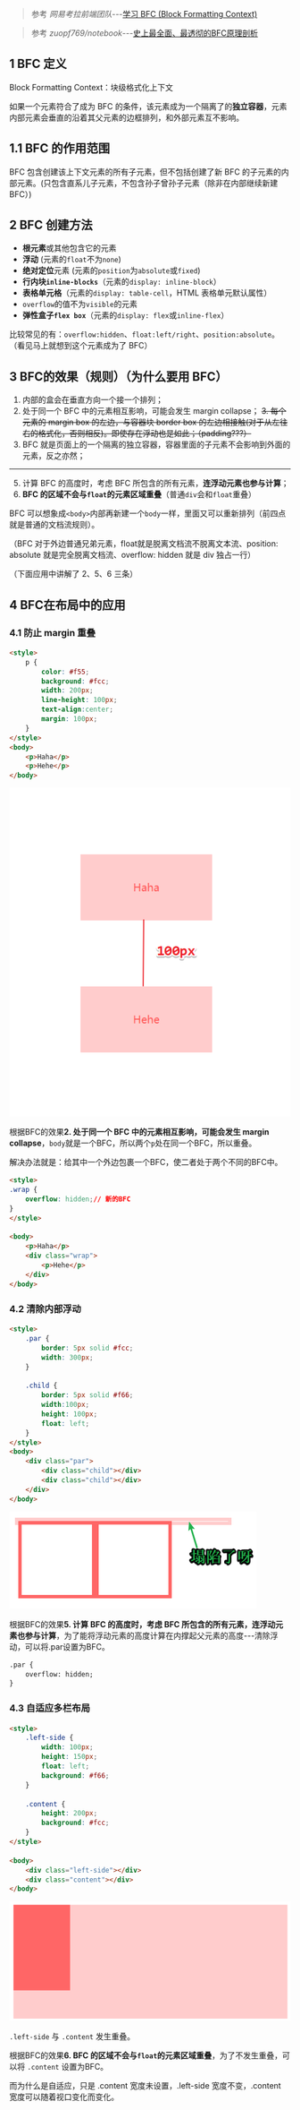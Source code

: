 > 参考 *网易考拉前端团队*---[学习 BFC (Block Formatting Context)](https://juejin.im/post/59b73d5bf265da064618731d)

> 参考 *zuopf769/notebook*---[史上最全面、最透彻的BFC原理剖析](https://github.com/zuopf769/notebook/blob/master/fe/BFC%E5%8E%9F%E7%90%86%E5%89%96%E6%9E%90/README.md)
## 1 BFC 定义

 Block Formatting Context：块级格式化上下文

如果一个元素符合了成为 BFC 的条件，该元素成为一个隔离了的**独立容器**，元素内部元素会垂直的沿着其父元素的边框排列，和外部元素互不影响。

## 1.1 BFC 的作用范围

BFC 包含创建该上下文元素的所有子元素，但不包括创建了新 BFC 的子元素的内部元素。(只包含直系儿子元素，不包含孙子曾孙子元素（除非在内部继续新建 BFC）)

## 2 BFC 创建方法

- **根元素**或其他包含它的元素
- **浮动** (元素的`float`不为`none`)
- **绝对定位**元素 (元素的`position`为`absolute`或`fixed`)
- **行内块`inline-blocks`**（元素的`display: inline-block`）
- **表格单元格**（元素的`display: table-cell`，HTML 表格单元默认属性）
- `overflow`的值不为`visible`的元素
- **弹性盒子`flex box`**（元素的`display: flex`或`inline-flex`）

比较常见的有：`overflow:hidden`、`float:left/right`、`position:absolute`。（看见马上就想到这个元素成为了 BFC）

## 3 BFC的效果（规则）（为什么要用 BFC）

1. 内部的盒会在垂直方向一个接一个排列；
2. 处于同一个 BFC 中的元素相互影响，可能会发生 margin collapse；
~~3. 每个元素的 margin box 的左边，与容器块 border box 的左边相接触(对于从左往右的格式化，否则相反)。即使存在浮动也是如此；（padding???）~~
4. BFC 就是页面上的一个隔离的独立容器，容器里面的子元素不会影响到外面的元素，反之亦然；
---
5. 计算 BFC 的高度时，考虑 BFC 所包含的所有元素，**连浮动元素也参与计算**；
6. **BFC 的区域不会与`float`的元素区域重叠**（普通`div`会和`float`重叠）

BFC 可以想象成`<body>`内部再新建一个`body`一样，里面又可以重新排列（前四点就是普通的文档流规则）。

（BFC 对于外边普通兄弟元素，float就是脱离文档流不脱离文本流、position: absolute 就是完全脱离文档流、overflow: hidden 就是 div 独占一行）

（下面应用中讲解了 2、5、6 三条）

## 4 BFC在布局中的应用

### 4.1 防止 margin 重叠

```html
<style>
    p {
        color: #f55;
        background: #fcc;
        width: 200px;
        line-height: 100px;
        text-align:center;
        margin: 100px;
    }
</style>
<body>
    <p>Haha</p>
    <p>Hehe</p>
</body>
```

![margin重叠](https://raw.githubusercontent.com/514723273/.md-Pictures/master/margin重叠.png)

根据BFC的效果**2. 处于同一个 BFC 中的元素相互影响，可能会发生 margin collapse**，`body`就是一个BFC，所以两个`p`处在同一个BFC，所以重叠。

解决办法就是：给其中一个外边包裹一个BFC，使二者处于两个不同的BFC中。

```html
<style>
.wrap {
    overflow: hidden;// 新的BFC
}
</style>

<body>
    <p>Haha</p>
    <div class="wrap">
        <p>Hehe</p>
    </div>
</body>
```

### 4.2 清除内部浮动

```html
<style>
    .par {
        border: 5px solid #fcc;
        width: 300px;
    }
 
    .child {
        border: 5px solid #f66;
        width:100px;
        height: 100px;
        float: left;
    }
</style>
<body>
    <div class="par">
        <div class="child"></div>
        <div class="child"></div>
    </div>
</body>
```

![高度塌陷](https://raw.githubusercontent.com/514723273/.md-Pictures/master/高度塌陷.png)

根据BFC的效果**5. 计算 BFC 的高度时，考虑 BFC 所包含的所有元素，连浮动元素也参与计算**，为了能将浮动元素的高度计算在内撑起父元素的高度---清除浮动，可以将.par设置为BFC。

```html
.par {
    overflow: hidden;
}
```
### 4.3 自适应多栏布局

```html
<style>
    .left-side {
        width: 100px;
        height: 150px;
        float: left;
        background: #f66;
    }
    
    .content {
        height: 200px;
        background: #fcc;
    }
</style>

<body>
    <div class="left-side"></div>
    <div class="content"></div>
</body>
```

![float重叠](https://raw.githubusercontent.com/514723273/.md-Pictures/master/float重叠.png)

`.left-side` 与 `.content` 发生重叠。

根据BFC的效果**6. BFC 的区域不会与`float`的元素区域重叠**，为了不发生重叠，可以将 `.content` 设置为BFC。

而为什么是自适应，只是 .content 宽度未设置，.left-side 宽度不变，.content 宽度可以随着视口变化而变化。